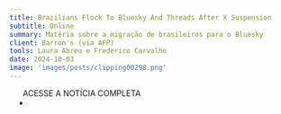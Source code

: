 ```yaml
---
title: Brazilians Flock To Bluesky And Threads After X Suspension
subtitle: Online
summary: Matéria sobre a migração de brasileiros para o Bluesky
client: Barron's (via AFP)
tools: Laura Abreu e Frederico Carvalho
date: 2024-10-03
image: 'images/posts/clipping00298.png'
---
```


<div class="post__share"><ul class="share__list list-reset">ACESSE A NOTÍCIA COMPLETA<li class="share__item" style="margin-left: 10px"><a class="share__link share__facebook" style="background: #fa5657" href=https://www.barrons.com/news/brazilians-flock-to-bluesky-and-threads-after-x-suspension-143259d4
onclick=window.open(this.href, 'pop-up', 'left=20,top=20,width=500,height=500,toolbar=1,resizable=0'); return false;" title="Link" rel="nofolow"><i class="fa-solid fa-link"></i></a></li></ul></div>
<!-- <div class="gallery-box"><div class="gallery"><img src="/clipping/images/example-1.jpg" loading="lazy" alt="Project"><img src="/clipping/images/example-2.jpg" loading="lazy" alt="Project"></div><em>Gallery / <a href="https://www.freepik.com/" target="_blank">Freepic</a></em></div> -->
